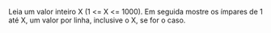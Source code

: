 Leia um valor inteiro X (1 <= X <= 1000). Em seguida mostre os ímpares de 1 até X, um valor por linha, inclusive o X, se for o caso.
		